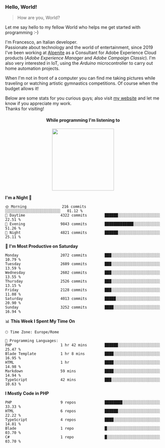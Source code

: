 ### Hello, World!

> How are you, World?

Let me say hello to my fellow World who helps me get started with programming :-)

I'm Francesco, an Italian developer.  
Passionate about technology and the world of entertainment, since 2019 I've been working at [Alpenite](https://www.alpenite.com) as a Consultant for Adobe Experience Cloud products (*Adobe Experience Manager* and *Adobe Campaign Classic*). I'm also very interested in IoT, using the *Arduino* microcontroller to carry out home automation projects.

When I'm not in front of a computer you can find me taking pictures while traveling or watching artistic gymnastics competitions. Of course when the budget allows it!

Below are some stats for you curious guys; also visit [my website](https://www.francescorega.eu) and let me know if you appreciate my work.  
Thanks for visiting!

<div align="center">
  <h4>While programming I'm listening to</h4>
  <a href="https://apps.francescorega.eu/now-playing/11147232609" target="_blank"><img src="https://apps.francescorega.eu/now-playing/11147232609" width="200"></a>
</div>

<!--START_SECTION:waka-->
**I'm a Night 🦉** 

```text
🌞 Morning                216 commits         ░░░░░░░░░░░░░░░░░░░░░░░░░   01.12 % 
🌆 Daytime                4322 commits        ██████░░░░░░░░░░░░░░░░░░░   22.51 % 
🌃 Evening                9843 commits        █████████████░░░░░░░░░░░░   51.26 % 
🌙 Night                  4821 commits        ██████░░░░░░░░░░░░░░░░░░░   25.11 % 
```
📅 **I'm Most Productive on Saturday** 

```text
Monday                   2072 commits        ███░░░░░░░░░░░░░░░░░░░░░░   10.79 % 
Tuesday                  2609 commits        ███░░░░░░░░░░░░░░░░░░░░░░   13.59 % 
Wednesday                2602 commits        ███░░░░░░░░░░░░░░░░░░░░░░   13.55 % 
Thursday                 2526 commits        ███░░░░░░░░░░░░░░░░░░░░░░   13.15 % 
Friday                   2128 commits        ███░░░░░░░░░░░░░░░░░░░░░░   11.08 % 
Saturday                 4013 commits        █████░░░░░░░░░░░░░░░░░░░░   20.90 % 
Sunday                   3252 commits        ████░░░░░░░░░░░░░░░░░░░░░   16.94 % 
```


📊 **This Week I Spent My Time On** 

```text
🕑︎ Time Zone: Europe/Rome

💬 Programming Languages: 
PHP                      1 hr 42 mins        ██████░░░░░░░░░░░░░░░░░░░   25.47 % 
Blade Template           1 hr 8 mins         ████░░░░░░░░░░░░░░░░░░░░░   16.95 % 
HTML                     1 hr                ████░░░░░░░░░░░░░░░░░░░░░   14.98 % 
Markdown                 59 mins             ████░░░░░░░░░░░░░░░░░░░░░   14.94 % 
TypeScript               42 mins             ███░░░░░░░░░░░░░░░░░░░░░░   10.63 % 
```

**I Mostly Code in PHP** 

```text
PHP                      9 repos             ████████░░░░░░░░░░░░░░░░░   33.33 % 
HTML                     6 repos             ██████░░░░░░░░░░░░░░░░░░░   22.22 % 
TypeScript               4 repos             ████░░░░░░░░░░░░░░░░░░░░░   14.81 % 
Blade                    1 repo              █░░░░░░░░░░░░░░░░░░░░░░░░   03.70 % 
C#                       1 repo              █░░░░░░░░░░░░░░░░░░░░░░░░   03.70 % 
```




<!--END_SECTION:waka-->
